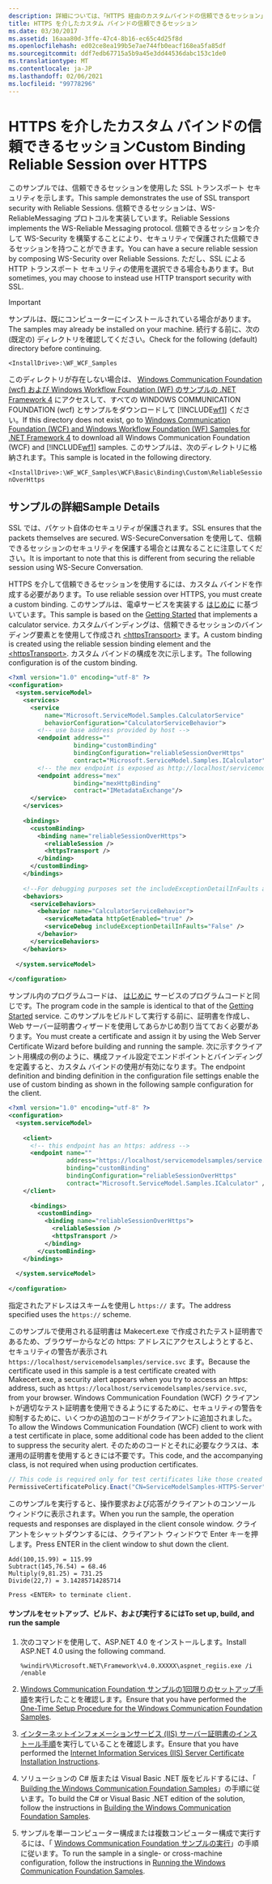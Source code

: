 ```yaml
---
description: 詳細については、「HTTPS 経由のカスタムバインドの信頼できるセッション」を参照してください。
title: HTTPS を介したカスタム バインドの信頼できるセッション
ms.date: 03/30/2017
ms.assetid: 16aaa80d-3ffe-47c4-8b16-ec65c4d25f8d
ms.openlocfilehash: ed02ce8ea199b5e7ae744fb0eacf168ea5fa85df
ms.sourcegitcommit: ddf7edb67715a5b9a45e3dd44536dabc153c1de0
ms.translationtype: MT
ms.contentlocale: ja-JP
ms.lasthandoff: 02/06/2021
ms.locfileid: "99778296"
---
```

# <a name="custom-binding-reliable-session-over-https"></a><span data-ttu-id="565d4-103">HTTPS を介したカスタム バインドの信頼できるセッション</span><span class="sxs-lookup"><span data-stu-id="565d4-103">Custom Binding Reliable Session over HTTPS</span></span>

<span data-ttu-id="565d4-104">このサンプルでは、信頼できるセッションを使用した SSL トランスポート セキュリティを示します。</span><span class="sxs-lookup"><span data-stu-id="565d4-104">This sample demonstrates the use of SSL transport security with Reliable Sessions.</span></span> <span data-ttu-id="565d4-105">信頼できるセッションは、WS-ReliableMessaging プロトコルを実装しています。</span><span class="sxs-lookup"><span data-stu-id="565d4-105">Reliable Sessions implements the WS-Reliable Messaging protocol.</span></span> <span data-ttu-id="565d4-106">信頼できるセッションを介して WS-Security を構築することにより、セキュリティで保護された信頼できるセッションを持つことができます。</span><span class="sxs-lookup"><span data-stu-id="565d4-106">You can have a secure reliable session by composing WS-Security over Reliable Sessions.</span></span> <span data-ttu-id="565d4-107">ただし、SSL による HTTP トランスポート セキュリティの使用を選択できる場合もあります。</span><span class="sxs-lookup"><span data-stu-id="565d4-107">But sometimes, you may choose to instead use HTTP transport security with SSL.</span></span>  
  
> [!IMPORTANT]
> <span data-ttu-id="565d4-108">サンプルは、既にコンピューターにインストールされている場合があります。</span><span class="sxs-lookup"><span data-stu-id="565d4-108">The samples may already be installed on your machine.</span></span> <span data-ttu-id="565d4-109">続行する前に、次の (既定の) ディレクトリを確認してください。</span><span class="sxs-lookup"><span data-stu-id="565d4-109">Check for the following (default) directory before continuing.</span></span>  
>
> `<InstallDrive>:\WF_WCF_Samples`  
>
> <span data-ttu-id="565d4-110">このディレクトリが存在しない場合は、 [Windows Communication Foundation (wcf) および Windows Workflow Foundation (WF) のサンプルの .NET Framework 4](https://www.microsoft.com/download/details.aspx?id=21459) にアクセスして、すべての WINDOWS COMMUNICATION FOUNDATION (wcf) とサンプルをダウンロードして [!INCLUDE[wf1](../../../../includes/wf1-md.md)] ください。</span><span class="sxs-lookup"><span data-stu-id="565d4-110">If this directory does not exist, go to [Windows Communication Foundation (WCF) and Windows Workflow Foundation (WF) Samples for .NET Framework 4](https://www.microsoft.com/download/details.aspx?id=21459) to download all Windows Communication Foundation (WCF) and [!INCLUDE[wf1](../../../../includes/wf1-md.md)] samples.</span></span> <span data-ttu-id="565d4-111">このサンプルは、次のディレクトリに格納されます。</span><span class="sxs-lookup"><span data-stu-id="565d4-111">This sample is located in the following directory.</span></span>  
>
> `<InstallDrive>:\WF_WCF_Samples\WCF\Basic\Binding\Custom\ReliableSessionOverHttps`  
  
## <a name="sample-details"></a><span data-ttu-id="565d4-112">サンプルの詳細</span><span class="sxs-lookup"><span data-stu-id="565d4-112">Sample Details</span></span>  

 <span data-ttu-id="565d4-113">SSL では、パケット自体のセキュリティが保護されます。</span><span class="sxs-lookup"><span data-stu-id="565d4-113">SSL ensures that the packets themselves are secured.</span></span> <span data-ttu-id="565d4-114">WS-SecureConversation を使用して、信頼できるセッションのセキュリティを保護する場合とは異なることに注意してください。</span><span class="sxs-lookup"><span data-stu-id="565d4-114">It is important to note that this is different from securing the reliable session using WS-Secure Conversation.</span></span>  
  
 <span data-ttu-id="565d4-115">HTTPS を介して信頼できるセッションを使用するには、カスタム バインドを作成する必要があります。</span><span class="sxs-lookup"><span data-stu-id="565d4-115">To use reliable session over HTTPS, you must create a custom binding.</span></span> <span data-ttu-id="565d4-116">このサンプルは、電卓サービスを実装する [はじめに](getting-started-sample.md) に基づいています。</span><span class="sxs-lookup"><span data-stu-id="565d4-116">This sample is based on the [Getting Started](getting-started-sample.md) that implements a calculator service.</span></span> <span data-ttu-id="565d4-117">カスタムバインディングは、信頼できるセッションのバインディング要素とを使用して作成され [\<httpsTransport>](../../configure-apps/file-schema/wcf/httpstransport.md) ます。</span><span class="sxs-lookup"><span data-stu-id="565d4-117">A custom binding is created using the reliable session binding element and the [\<httpsTransport>](../../configure-apps/file-schema/wcf/httpstransport.md).</span></span> <span data-ttu-id="565d4-118">カスタム バインドの構成を次に示します。</span><span class="sxs-lookup"><span data-stu-id="565d4-118">The following configuration is of the custom binding.</span></span>  
  
```xml  
<?xml version="1.0" encoding="utf-8" ?>  
<configuration>  
  <system.serviceModel>  
    <services>  
      <service
          name="Microsoft.ServiceModel.Samples.CalculatorService"  
          behaviorConfiguration="CalculatorServiceBehavior">  
        <!-- use base address provided by host -->  
        <endpoint address=""  
                  binding="customBinding"  
                  bindingConfiguration="reliableSessionOverHttps"
                  contract="Microsoft.ServiceModel.Samples.ICalculator" />  
        <!-- the mex endpoint is exposed as http://localhost/servicemodelsamples/service.svc/mex-->  
        <endpoint address="mex"  
                  binding="mexHttpBinding"  
                  contract="IMetadataExchange"/>  
      </service>  
    </services>  
  
    <bindings>  
      <customBinding>  
        <binding name="reliableSessionOverHttps">  
          <reliableSession />  
          <httpsTransport />  
        </binding>  
      </customBinding>  
    </bindings>  
  
    <!--For debugging purposes set the includeExceptionDetailInFaults attribute to true-->  
    <behaviors>  
      <serviceBehaviors>  
        <behavior name="CalculatorServiceBehavior">  
          <serviceMetadata httpGetEnabled="true" />  
          <serviceDebug includeExceptionDetailInFaults="False" />  
        </behavior>  
      </serviceBehaviors>  
    </behaviors>  
  
  </system.serviceModel>  
  
</configuration>  
```  
  
 <span data-ttu-id="565d4-119">サンプル内のプログラムコードは、 [はじめに](getting-started-sample.md) サービスのプログラムコードと同じです。</span><span class="sxs-lookup"><span data-stu-id="565d4-119">The program code in the sample is identical to that of the [Getting Started](getting-started-sample.md) service.</span></span> <span data-ttu-id="565d4-120">このサンプルをビルドして実行する前に、証明書を作成し、Web サーバー証明書ウィザードを使用してあらかじめ割り当てておく必要があります。</span><span class="sxs-lookup"><span data-stu-id="565d4-120">You must create a certificate and assign it by using the Web Server Certificate Wizard before building and running the sample.</span></span> <span data-ttu-id="565d4-121">次に示すクライアント用構成の例のように、構成ファイル設定でエンドポイントとバインディングを定義すると、カスタム バインドの使用が有効になります。</span><span class="sxs-lookup"><span data-stu-id="565d4-121">The endpoint definition and binding definition in the configuration file settings enable the use of custom binding as shown in the following sample configuration for the client.</span></span>  
  
```xml  
<?xml version="1.0" encoding="utf-8" ?>  
<configuration>  
  <system.serviceModel>  
  
    <client>  
      <!-- this endpoint has an https: address -->  
      <endpoint name=""  
                address="https://localhost/servicemodelsamples/service.svc"
                binding="customBinding"
                bindingConfiguration="reliableSessionOverHttps"
                contract="Microsoft.ServiceModel.Samples.ICalculator" />  
    </client>  
  
      <bindings>  
        <customBinding>  
          <binding name="reliableSessionOverHttps">  
            <reliableSession />  
            <httpsTransport />  
          </binding>  
        </customBinding>
    </bindings>  
  
  </system.serviceModel>  
  
</configuration>  
```  
  
 <span data-ttu-id="565d4-122">指定されたアドレスはスキームを使用し `https://` ます。</span><span class="sxs-lookup"><span data-stu-id="565d4-122">The address specified uses the `https://` scheme.</span></span>  
  
 <span data-ttu-id="565d4-123">このサンプルで使用される証明書は Makecert.exe で作成されたテスト証明書であるため、ブラウザーからなどの https: アドレスにアクセスしようとすると、セキュリティの警告が表示され `https://localhost/servicemodelsamples/service.svc` ます。</span><span class="sxs-lookup"><span data-stu-id="565d4-123">Because the certificate used in this sample is a test certificate created with Makecert.exe, a security alert appears when you try to access an https: address, such as `https://localhost/servicemodelsamples/service.svc`, from your browser.</span></span> <span data-ttu-id="565d4-124">Windows Communication Foundation (WCF) クライアントが適切なテスト証明書を使用できるようにするために、セキュリティの警告を抑制するために、いくつかの追加のコードがクライアントに追加されました。</span><span class="sxs-lookup"><span data-stu-id="565d4-124">To allow the Windows Communication Foundation (WCF) client to work with a test certificate in place, some additional code has been added to the client to suppress the security alert.</span></span> <span data-ttu-id="565d4-125">そのためのコードとそれに必要なクラスは、本運用の証明書を使用するときには不要です。</span><span class="sxs-lookup"><span data-stu-id="565d4-125">This code, and the accompanying class, is not required when using production certificates.</span></span>  

```csharp
// This code is required only for test certificates like those created by Makecert.exe.  
PermissiveCertificatePolicy.Enact("CN=ServiceModelSamples-HTTPS-Server");  
```

 <span data-ttu-id="565d4-126">このサンプルを実行すると、操作要求および応答がクライアントのコンソール ウィンドウに表示されます。</span><span class="sxs-lookup"><span data-stu-id="565d4-126">When you run the sample, the operation requests and responses are displayed in the client console window.</span></span> <span data-ttu-id="565d4-127">クライアントをシャットダウンするには、クライアント ウィンドウで Enter キーを押します。</span><span class="sxs-lookup"><span data-stu-id="565d4-127">Press ENTER in the client window to shut down the client.</span></span>  
  
```console  
Add(100,15.99) = 115.99  
Subtract(145,76.54) = 68.46  
Multiply(9,81.25) = 731.25  
Divide(22,7) = 3.14285714285714  
  
Press <ENTER> to terminate client.  
```  
  
#### <a name="to-set-up-build-and-run-the-sample"></a><span data-ttu-id="565d4-128">サンプルをセットアップ、ビルド、および実行するには</span><span class="sxs-lookup"><span data-stu-id="565d4-128">To set up, build, and run the sample</span></span>  
  
1. <span data-ttu-id="565d4-129">次のコマンドを使用して、ASP.NET 4.0 をインストールします。</span><span class="sxs-lookup"><span data-stu-id="565d4-129">Install  ASP.NET 4.0 using the following command.</span></span>  
  
    ```console  
    %windir%\Microsoft.NET\Framework\v4.0.XXXXX\aspnet_regiis.exe /i /enable  
    ```  
  
2. <span data-ttu-id="565d4-130">[Windows Communication Foundation サンプルの1回限りのセットアップ手順](one-time-setup-procedure-for-the-wcf-samples.md)を実行したことを確認します。</span><span class="sxs-lookup"><span data-stu-id="565d4-130">Ensure that you have performed the [One-Time Setup Procedure for the Windows Communication Foundation Samples](one-time-setup-procedure-for-the-wcf-samples.md).</span></span>  
  
3. <span data-ttu-id="565d4-131">[インターネットインフォメーションサービス (IIS) サーバー証明書のインストール手順](iis-server-certificate-installation-instructions.md)を実行していることを確認します。</span><span class="sxs-lookup"><span data-stu-id="565d4-131">Ensure that you have performed the [Internet Information Services (IIS) Server Certificate Installation Instructions](iis-server-certificate-installation-instructions.md).</span></span>  
  
4. <span data-ttu-id="565d4-132">ソリューションの C# 版または Visual Basic .NET 版をビルドするには、「 [Building the Windows Communication Foundation Samples](building-the-samples.md)」の手順に従います。</span><span class="sxs-lookup"><span data-stu-id="565d4-132">To build the C# or Visual Basic .NET edition of the solution, follow the instructions in [Building the Windows Communication Foundation Samples](building-the-samples.md).</span></span>  
  
5. <span data-ttu-id="565d4-133">サンプルを単一コンピューター構成または複数コンピューター構成で実行するには、「 [Windows Communication Foundation サンプルの実行](running-the-samples.md)」の手順に従います。</span><span class="sxs-lookup"><span data-stu-id="565d4-133">To run the sample in a single- or cross-machine configuration, follow the instructions in [Running the Windows Communication Foundation Samples](running-the-samples.md).</span></span>  

